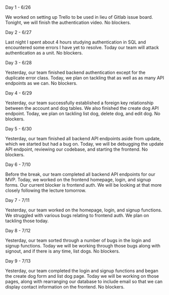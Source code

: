 Day 1 - 6/26

We worked on setting up Trello to be used in lieu of Gitlab issue board. Tonight, we will finish the authentication video. No blockers.

Day 2 - 6/27

Last night I spent about 4 hours studying authentication in SQL and encountered some errors I have yet to resolve. Today our team will attack authentication as a unit. No blockers.

Day 3 - 6/28

Yesterday, our team finished backend authentication except for the duplicate error class. Today, we plan on tackling that as well as as many API endpoints as we can. No blockers.

Day 4 - 6/29

Yesterday, our team successfully established a foreign key relationship between the account and dog tables. We also finished the create dog API endpoint. Today, we plan on tackling list dog, delete dog, and edit dog. No blockers.

Day 5 - 6/30

Yesterday, our team finished all backend API endpoints aside from update, which we started but had a bug on. Today, we will be debugging the update API endpoint, reviewing our codebase, and starting the frontend. No blockers.

Day 6 - 7/10

Before the break, our team completed all backend API endpoints for our MVP. Today, we worked on the frontend homepage, login, and signup forms. Our current blocker is frontend auth. We will be looking at that more closely following the lecture tomorrow.

Day 7 - 7/11

Yesterday, our team worked on the homepage, login, and signup functions. We struggled with various bugs relating to frontend auth. We plan on tackling those today.

Day 8 - 7/12

Yesterday, our team sorted through a number of bugs in the login and signup functions. Today we will be working through those bugs along with signout, and if there is any time, list dogs. No blockers.

Day 9 - 7/13

Yesterday, our team completed the login and signup functions and began the create dog form and list dog page. Today we will be working on those pages, along with rearranging our database to include email so that we can display contact information on the frontend. No blockers.
